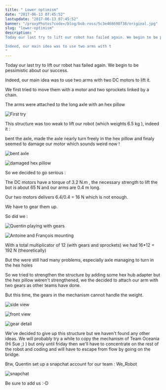 ```yaml
---
title: " Lower optimism"
date: "2017-06-13 07:45:52"
lastupdate: "2017-06-13 07:45:52"
banner: "/proxyPhotos?code=/blog/bob-ross/5c3e468698f38/original.jpg"
slug: "lower-optimism"
description: " 
Today our last try to lift our robot has failed again. We begin to be pessimistic about our success.

Indeed, our main idea was to use two arms with t
"
---
```

Today our last try to lift our robot has failed again. We begin to be pessimistic about our success.

Indeed, our main idea was to use two arms with two DC motors to lift it.

We first tried to move them with a motor and two sprockets linked by a chain.

The arms were attached to the long axle with an hex pillow

![First try](/proxyPhotos?code=/blog/bob-ross/5c3e468698f38/50.jpg "First try")

This structure was too weak to lift our robot (which weights 6.5 kg ), indeed it : 

bent the axle, made the axle nearly turn freely in the hex pillow and finaly seemed to damage our motor which sounds weird now !

![bent axle](/proxyPhotos?code=/blog/bob-ross/5c3e4687632d3/50.jpg "bent axle")

![damaged hex pillow](/proxyPhotos?code=/blog/bob-ross/5c3e4687e60a7/50.jpg "damaged hex pillow")

So we decided to go serious :

The DC motors have a torque of 3.2 N.m , the necessary strength to lift the bot is about 65 N and our arms are 0.4 m long.

Our two motors delivers 6.4/0.4 = 16 N which is not enough.

We have to gear them up.

So did we :

![Quentin playing with gears](/proxyPhotos?code=/blog/bob-ross/5c3e46885f164/50.jpg "Quentin playing with gears")

![Antoine and François mounting](/proxyPhotos?code=/blog/bob-ross/5c3e4688ca3be/50.jpg "Antoine and François mounting")

With a total multiplicator of 12 (with gears and sprockets) we had 16*12 = 192 N  (theoretically)  

But the were still had many problems, especially axle managing to turn in the hex holes  

So we tried to strengthen the structure by adding some hex hub adapter but the hex pillow weren't strengthened, we the decided to attach our arm with two gears as other teams have done.

But this time, the gears in the mechanism cannot handle the weight.

![side view](/proxyPhotos?code=/blog/bob-ross/5c3e46895998b/50.jpg "side view")

![front view](/proxyPhotos?code=/blog/bob-ross/5c3e4689cabfb/50.jpg "front view")

![gear detail](/proxyPhotos?code=/blog/bob-ross/5c3e468a4b79e/50.jpg "gear detail")

We've decided to give up this structure but we haven't found any other ideas. We will probably try a while to copy the mechanism of Team Oceania (Hi Sue ;) ) but only until friday then we'll have to concentrate on the rest of the robot and coding and will have to escape from flow by going on the bridge.

Btw, Quentin set up a snapchat account for our team : We_Robot

![snapchat](/proxyPhotos?code=/blog/bob-ross/5c3e468abc04a/50.jpg)

Be sure to add us :-D
    
